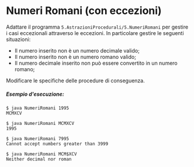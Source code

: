 # Numeri Romani (con eccezioni)

Adattare il programma `5.AstrazioniProcedurali/5.NumeriRomani` per gestire i casi eccezionali attraverso le eccezioni. In particolare gestire le seguenti situazioni:
* Il numero inserito non è un numero decimale valido;
* Il numero inserito non è un numero romano valido;
* Il numero decimale inserito non può essere convertito in un numero romano;

Modificare le specifiche delle procedure di conseguenza.

##### Esempio d'esecuzione:

```text
$ java NumeriRomani 1995
MCMXCV

$ java NumeriRomani MCMXCV
1995

$ java NumeriRomani 7995
Cannot accept numbers greater than 3999

$ java NumeriRomani MCM$XCV
Neither decimal nor roman
```
